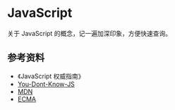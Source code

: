 # JavaScript

关于 JavaScript 的概念，记一遍加深印象，方便快速查询。

## 参考资料

+ 《JavaScript 权威指南》
+ [You-Dont-Know-JS](https://github.com/getify/You-Dont-Know-JS)
+ [MDN](https://developer.mozilla.org/zh-CN/)
+ [ECMA](https://www.ecma-international.org/)
